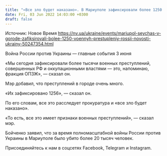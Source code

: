 ```yaml
---
title: "«Все зло будет наказано». В Мариуполе зафиксировали более 1250 военных преступлений России — мэр"
date: Fri, 03 Jun 2022 14:03:00 +0300
draft: false
---
```

Источник: Новое Время https://nv.ua/ukraine/events/mariupol-seychas-v-gorode-zafiksirovali-bolee-1250-voennyh-prestupleniy-rossii-novosti-ukrainy-50247354.html


Война России против Украины — главные события 3 июня

«Мы сегодня зафиксировали более тысячи военных преступлений, совершенных РФ и оккупационными властями — это, напоминаю, фракция ОПЗЖ», — сказал он.

 Мэр добавил, что преступлений в городе очень много.

 «Их зафиксировано 1256», — сказал он.

По его словам, все это расследует прокуратура и «все зло будет наказано».

«То есть, все это имеет признаки военных преступлений», — сказал мэр.

Бойченко заявил, что за время полномасштабной войны России против Украины в Мариуполе было убито более 20 тысяч человек.

Присоединяйтесь к нам в соцсетях Facebook, Telegram и Instagram.
